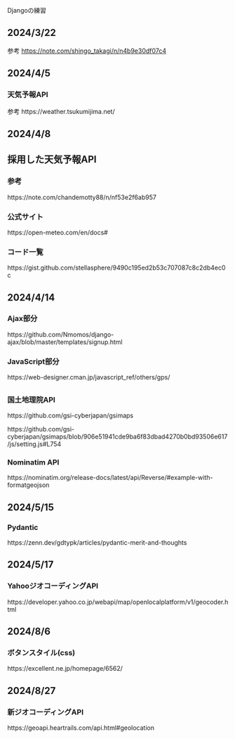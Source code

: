 Djangoの練習

## 2024/3/22
参考
https://note.com/shingo_takagi/n/n4b9e30df07c4

## 2024/4/5
<h3>天気予報API</h3>
参考
https://weather.tsukumijima.net/

## 2024/4/8
<h2>採用した天気予報API</h2>
<h3>参考</h3>
https://note.com/chandemotty88/n/nf53e2f6ab957
<h3>公式サイト</h3>
https://open-meteo.com/en/docs#
<h3>コード一覧</h3>
https://gist.github.com/stellasphere/9490c195ed2b53c707087c8c2db4ec0c

## 2024/4/14
<h3>Ajax部分</h3>
https://github.com/Nmomos/django-ajax/blob/master/templates/signup.html
<h3>JavaScript部分</h3>
https://web-designer.cman.jp/javascript_ref/others/gps/

## 
<h3>国土地理院API</h3>
<p>https://github.com/gsi-cyberjapan/gsimaps</p>
<p>https://github.com/gsi-cyberjapan/gsimaps/blob/906e51941cde9ba6f83dbad4270b0bd93506e617/js/setting.js#L754</p>
<h3>Nominatim API</h3>
https://nominatim.org/release-docs/latest/api/Reverse/#example-with-formatgeojson

## 2024/5/15
<h3>Pydantic</h3>
https://zenn.dev/gdtypk/articles/pydantic-merit-and-thoughts

## 2024/5/17
<h3>YahooジオコーディングAPI</h3>
https://developer.yahoo.co.jp/webapi/map/openlocalplatform/v1/geocoder.html

## 2024/8/6
<h3>ボタンスタイル(css)</h3>
https://excellent.ne.jp/homepage/6562/

## 2024/8/27
<h3>新ジオコーディングAPI</h3>
https://geoapi.heartrails.com/api.html#geolocation
